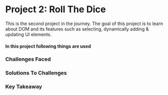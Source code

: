 # Project 2: Roll The Dice
This is the second project in the journey. The goal of this project is to learn about DOM and its features such as selecting, dynamically adding & updating UI elements.

#### In this project following things are used


### Challenges Faced


### Solutions To Challenges


### Key Takeaway
